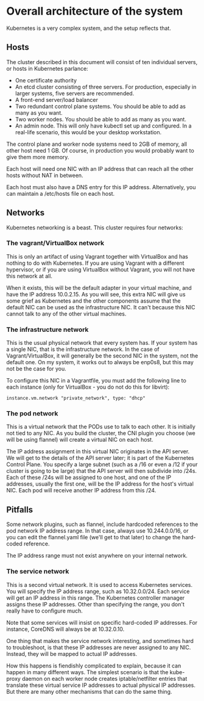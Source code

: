 # Overall architecture of the system

Kubernetes is a very complex system, and the setup reflects that.

## Hosts
The cluster described in this document will consist of ten individual servers,
or hosts in Kubernetes parlance:

- One certificate authority
- An etcd cluster consisting of three servers. For production, especially in
larger systems, five servers are recommended.
- A front-end server/load balancer
- Two redundant control plane systems. You should be able to add as many as you
want.
- Two worker nodes. You should be able to add as many as you want.
- An admin node. This will only have kubectl set up and configured. In a
real-life scenario, this would be your desktop workstation.

The control plane and worker node systems need to 2GB of memory, all other
host need 1 GB. Of course, in production you would probably want to give them
more memory.

Each host will need one NIC with an IP address that can reach all the other
hosts without NAT in between.

Each host must also have a DNS entry for this IP address. Alternatively, you
can maintain a /etc/hosts file on each host.

## Networks

Kubernetes networking is a beast. This cluster requires four networks:

### The vagrant/VirtualBox network

This is only an artifact of using Vagrant together with VirtualBox and has
nothing to do with Kubernetes. If you are using Vagrant with a different
hypervisor, or if you are using VirtualBox without Vagrant, you will not have
this network at all.

When it exists, this will be the default adapter in your virtual machine, and
have the IP address 10.0.2.15. As you will see, this extra NIC will give us
some grief as Kubernetes and the other components assume that the default NIC
can be used as the infrastructure NIC. It can't because this NIC cannot talk to
any of the other virtual machines.

### The infrastructure network

This is the usual physical network that every system has. If your system has a
single NIC, that is the infrastructure network. In the case of Vagrant/VirtualBox,
it will generally be the second NIC in the system, not the default one. On my
system, it works out to always be enp0s8, but this may not be the case for you.

To configure this NIC in a Vagrantfile, you must add the following line to each
instance (only for VirtualBox - you do not do this for libvirt):

    instance.vm.network "private_network", type: "dhcp"

### The pod network

This is a virtual network that the PODs use to talk to each
other. It is initially not tied to any NIC. As you build the cluster, the CNI
plugin you choose (we will be using flannel) will create a virtual NIC on each
host.

The IP address assignment in this virtual NIC originates in the API server. We
will get to the details of the API server later; it is part of the Kubernetes
Control Plane. You specify a large subnet (such as a /16 or even a /12 if your
cluster is going to be large) that the API server will then subdivide into /24s.
Each of these /24s will be assigned to one host, and one of the IP addresses,
usually the first one, will be the IP address for the host's virtual NIC. Each
pod will receive another IP address from this /24.

Pitfalls
---

Some network plugins, such as flannel, include hardcoded references to the
pod network IP address range. In that case, always use 10.244.0.0/16, or you can
edit the flannel.yaml file (we'll get to that later) to change the hard-coded
reference.

The IP address range must not exist anywhere on your internal network.

### The service network

This is a second virtual network. It is used to access Kubernetes services.
You will specify the IP address range, such as 10.32.0.0/24. Each service will
get an IP address in this range. The Kubernetes controller manager assigns these
IP addresses. Other than specifying the range, you don't really have to configure
much.

Note that some services will insist on specific hard-coded IP addresses. For
instance, CoreDNS will always be at 10.32.0.10.

One thing that makes the service network interesting, and sometimes hard to
troubleshoot, is that these IP addresses are never assigned to any NIC. Instead,
they will be mapped to actual IP addresses.

How this happens is fiendishly complicated to explain, because it can happen in
many different ways. The simplest scenario is that the kube-proxy daemon on each
worker node creates iptable/netfilter entries that translate these virtual
service IP addresses to actual physical IP addresses. But there are many other
mechanisms that can do the same thing.

